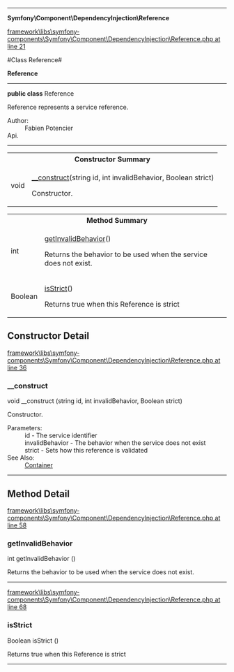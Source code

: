 

- - -

**Symfony\Component\DependencyInjection\Reference**


<a href="https://github.com/JeyDotC/Hirudo/blob/master/framework/libs/symfony-components/Symfony/Component/DependencyInjection/Reference.php#L21" target='_blank'>framework\libs\symfony-components\Symfony\Component\DependencyInjection\Reference.php at line 21</a>

#Class Reference#

**Reference**




- - -

<p><strong>public  class</strong> <span>Reference</span></p>

<div class="comment" id="overview_description"><p>Reference represents a service reference.</p></div>

<dl>
<dt>Author:</dt>
<dd>Fabien Potencier <fabien@symfony.com></dd>
<dt>Api.</dt>
</dl>


- - -

<table id="summary_constructor">
<tr><th colspan="2">Constructor Summary</th></tr>
<tr>
<td><span class='k'></span> <span class='nx'>void</span></td>
<td class="description"><p class="name"><a href="#__construct">__construct</a>(string id, int invalidBehavior, Boolean strict)</p><p class="description">Constructor.</p></td>
</tr>
</table>

<table id="summary_method">
<tr><th colspan="2">Method Summary</th></tr>
<tr>
<td><span class='k'></span> <span class='nx'>int</span></td>
<td class="description"><p class="name"><a href="#getinvalidbehavior">getInvalidBehavior</a>()</p><p class="description">Returns the behavior to be used when the service does not exist.</p></td>
</tr>
<tr>
<td><span class='k'></span> <span class='nx'>Boolean</span></td>
<td class="description"><p class="name"><a href="#isstrict">isStrict</a>()</p><p class="description">Returns true when this Reference is strict</p></td>
</tr>
</table>

<h2 id="detail_method">Constructor Detail</h2>

<a href="https://github.com/JeyDotC/Hirudo/blob/master/framework/libs/symfony-components/Symfony/Component/DependencyInjection/Reference.php#L36" target='_blank'>framework\libs\symfony-components\Symfony\Component\DependencyInjection\Reference.php at line 36</a>

<h3 id="__construct">__construct</h3>
<span class='k'></span> <span class='nx'>void</span> <span class='nf'>__construct</span> (string id, int invalidBehavior, Boolean strict)

<div class="details">
<p>Constructor.</p><dl>
<dt>Parameters:</dt>
<dd>id - The service identifier</dd>
<dd>invalidBehavior - The behavior when the service does not exist</dd>
<dd>strict - Sets how this reference is validated</dd>
<dt>See Also:</dt>
<dd><a href="../../../symfony/component/dependencyinjection/container.html">Container</a></dd>
</dl>

</div>

- - -

<h2 id="detail_method">Method Detail</h2>

<a href="https://github.com/JeyDotC/Hirudo/blob/master/framework/libs/symfony-components/Symfony/Component/DependencyInjection/Reference.php#L58" target='_blank'>framework\libs\symfony-components\Symfony\Component\DependencyInjection\Reference.php at line 58</a>

<h3 id="getInvalidBehavior()">getInvalidBehavior</h3>
<span class='k'></span> <span class='nx'>int</span> <span class='nf'>getInvalidBehavior</span> ()

<div class="details">
<p>Returns the behavior to be used when the service does not exist.</p>
</div>

- - -


<a href="https://github.com/JeyDotC/Hirudo/blob/master/framework/libs/symfony-components/Symfony/Component/DependencyInjection/Reference.php#L68" target='_blank'>framework\libs\symfony-components\Symfony\Component\DependencyInjection\Reference.php at line 68</a>

<h3 id="isStrict()">isStrict</h3>
<span class='k'></span> <span class='nx'>Boolean</span> <span class='nf'>isStrict</span> ()

<div class="details">
<p>Returns true when this Reference is strict</p>
</div>

- - -

